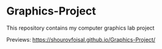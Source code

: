 # Graphics-Project
This repository contains my computer graphics lab project

Previews: <a href="https://shourovfoisal.github.io/Graphics-Project/">https://shourovfoisal.github.io/Graphics-Project/</a>
